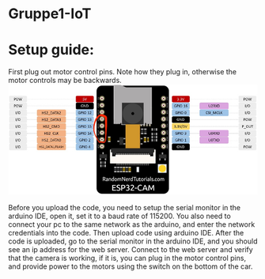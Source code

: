 # Gruppe1-IoT


# Setup guide:

First plug out motor control pins. Note how they plug in, otherwise the motor controls may be backwards.
![alt text](FB127F50-B6DC-4BFE-AAE5-000F9B2FD3B4_1_201_a.jpeg)

Before you upload the code, you need to setup the serial monitor in the arduino IDE, open it, set it to a baud rate of 115200.
You also need to connect your pc to the same network as the arduino, and enter the network credentials into the code.
Then upload code using arduino IDE.
After the code is uploaded, go to the serial monitor in the arduino IDE, and you should see an ip address for the web server.
Connect to the web server and verify that the camera is working, if it is, you can plug in the motor control pins, and provide power to the motors using the switch on the bottom of the car.
